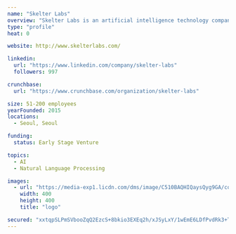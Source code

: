 ```yaml
---
name: "Skelter Labs"
overview: "Skelter Labs is an artificial intelligence technology company developing innovative core technologies with the key focus in Conversation, Speech, Vision and Context &amp; Entity Recognition. As a technology provider, Skelter Labs’ priority is to create value for businesses by making existing solutions work better with applicable AI."
type: "profile"
heat: 0

website: http://www.skelterlabs.com/

linkedin:
  url: "https://www.linkedin.com/company/skelter-labs"
  followers: 997

crunchbase:
  url: "https://www.crunchbase.com/organization/skelter-labs"

size: 51-200 employees
yearFounded: 2015
locations:
  - Seoul, Seoul

funding:
  status: Early Stage Venture

topics:
  - AI
  - Natural Language Processing

images:
  - url: "https://media-exp1.licdn.com/dms/image/C510BAQHIQaysQyg9GA/company-logo_200_200/0?e=1594857600&v=beta&t=rRgcPD6WmQ2-7BWZKZh0VSuHnGrPL0VYHmwUyKrFv4A"
    width: 400
    height: 400
    title: "logo"

secured: "xxtqpSLPmSVbooZqQ2EzcS+8bkio3EXEq2h/xJSyLxY/1wEmE6LDfPvdRk3+TO9H4StaxQPYBz55bK8l6FW5CzIX4sD6EAIzqcQaE31OsqG8qW2x016ji3CL6psYJ9nckNB+apBvtb+lkVDrwSVI55NWak5PltkHVo+7kzqISINmsa427WzuY2cobb+Sa5PlebuIVP2xcWV4zmJG1YCcI4Dsa9665t1LLbt4EYrOR1BzTMgus8W40s92cD7mkJgirfy+1kQaj5Vb/iGMd1m9O+jyZV28nt/AptD7EfHL985//wvzpt2Vx7nAq806NHbQJN+JitwZFyV4KE+Mr1vZWA==;IKu9aAsMe+ioccoMYWSoYw=="
---
```


